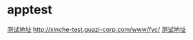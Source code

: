 # apptest
[测试地址](http://xinche-test.guazi-corp.com/www/fyc)
        <http://xinche-test.guazi-corp.com/www/fyc/>
        <a href="http://xinche-test.guazi-corp.com/www/fyc"/>测试地址</a>
